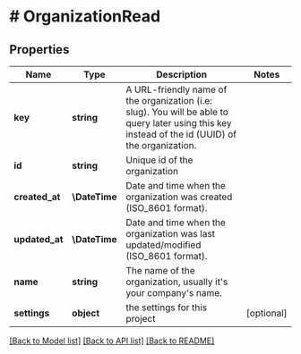 # # OrganizationRead

## Properties

Name | Type | Description | Notes
------------ | ------------- | ------------- | -------------
**key** | **string** | A URL-friendly name of the organization (i.e: slug). You will be able to query later using this key instead of the id (UUID) of the organization. |
**id** | **string** | Unique id of the organization |
**created_at** | **\DateTime** | Date and time when the organization was created (ISO_8601 format). |
**updated_at** | **\DateTime** | Date and time when the organization was last updated/modified (ISO_8601 format). |
**name** | **string** | The name of the organization, usually it&#39;s your company&#39;s name. |
**settings** | **object** | the settings for this project | [optional]

[[Back to Model list]](../../README.md#models) [[Back to API list]](../../README.md#endpoints) [[Back to README]](../../README.md)
